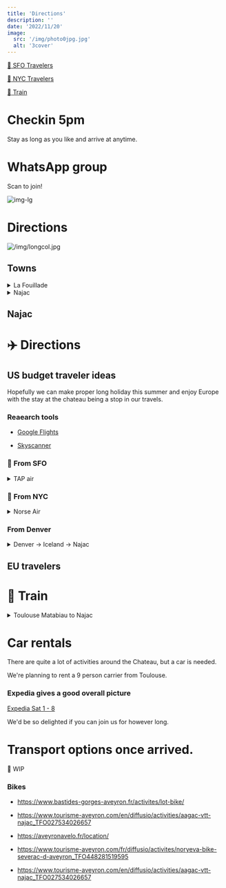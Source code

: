 ```yaml
---
title: 'Directions'
description: ''
date: '2022/11/20'
image:
  src: '/img/photo0jpg.jpg'
  alt: '3cover'
---
```


[:link: SFO Travelers](#air-sfo)

[:link: NYC Travelers](#air-nyc)

[:link: Train](#train)

# Checkin 5pm

Stay as long as you like and arrive at anytime.

# WhatsApp group

Scan to join!

![img-lg](/img/whatsapp.jpeg)

<p class="x-banner-a1"/></p>

# <a id="directions"></a> Directions

![/img/longcol.jpg](/img/longcol.jpg)

## <a id="towns"></a> Towns

<details>
<summary>La Fouillade</summary>

5km --  nearest town to Chateau de Longcol

![/img/gm_lafouillade.png](/img/gm_lafouillade.png)

[Google Maps](https://www.google.com/maps/dir/12270+La+Fouillade,+France/Ch%C3%A2teau+de+Longcol/@44.2438778,2.0121223,15z/data=!3m1!4b1!4m14!4m13!1m5!1m1!1s0x12ada4b6ae78b717:0x406f69c2f431200!2m2!1d2.040994!2d44.2309399!1m5!1m1!1s0x12ada56e9787865d:0x1181b5eaab85982a!2m2!1d2.0022288!2d44.2557631!3e0)

</details>

<details>

<summary>Najac</summary>

8km from the chateâu.

![small_najac](/img/gm_najac.png)

[Google Maps](https://www.google.com/maps/dir/Gare+de+Najac,+12270+Najac,+France/Ch%C3%A2teau+de+Longcol/@44.2382667,1.977207,14z/data=!3m1!4b1!4m14!4m13!1m5!1m1!1s0x12adb01a929a02a1:0x95e568f2b1ba3e6b!2m2!1d1.9761888!2d44.2217376!1m5!1m1!1s0x12ada56e9787865d:0x1181b5eaab85982a!2m2!1d2.0022288!2d44.2557631!3e2)

</details>


## Najac

<p class="x-banner-a2"/></p>

# :airplane: <a id="air"></a> Directions

## US budget traveler ideas

Hopefully we can make proper long holiday this summer and enjoy Europe with the stay at the chateau being a stop in our travels.

### Reaearch tools

- [Google Flights](https://www.google.com/travel/flights?authuser)

- [Skyscanner](https://www.skyscanner.com/)

### :bridge_at_night: <a id="air-sfo"></a> From SFO

<details>
<summary> TAP air</summary>

1. SFO nonstop to Lisbon $550 July 28th [TAP LINK](https://booking.flytap.com/booking/flights/deeplink?market=US&language=en&origin=SFO&destination=LIS&flightType=single&adt=1&chd=0&inf=0&flexibleDates=false&depDate=28.07.2023) (as of Jan 23)
2. LIS to Paris [SKY-SCANNER](https://www.skyscanner.com/transport/flights/lis/pari/230729/?adultsv2=1&cabinclass=economy&childrenv2=&inboundaltsenabled=false&outboundaltsenabled=false&preferdirects=false&rtn=0)

</details>

### :statue_of_liberty: <a id="air-nyc"></a> From NYC


<details>

<summary> Norse Air</summary>

1. 12:30am flight to Paris CDG. Lands at ~2pm
[Norse](https://flynorse.com/en-US/book/flights?adt=1&chd=0&inf=0&promoCode=&currency=USD&tripType=oneWay&from=JFK&to=CDG&departDate=2023-07-29T00:00:00)

![](/img/airlines/norse-jfk-cdg.png)

2. Afternoon Flight from Paris CDG to Toulouse [Skyscanner](https://www.skyscanner.com/transport/flights/cdg/tls/230630/?adultsv2=1&cabinclass=economy&childrenv2=&inboundaltsenabled=false&outboundaltsenabled=false&preferdirects=false&rtn=0)

</details>

### <a id="air-denver"></a> From Denver

<details>

<summary> Denver -> Iceland -> Najac </summary>


1. [Denver to Iceland](https://www.google.com/travel/explore?tfs=CBwQAxoqagwIAxIIL20vMDJjbDESCjIwMjMtMDctMzFyDAgEEggvbS8wMmo5eigAcAGCAQsI____________AUABSAGYAQKyARIYASABKgwIAhIIL20vMDZmbGc&tfu=GioaKAoSCW7NYv-s9FBAEQAAAACg4k5AEhIJIuJNBP6jHkAR_____5-mR8A)
2. [Iceland to Europe (BCN)](https://www.google.com/travel/explore?tfs=CBwQAxoqagwIAxIIL20vMDZmbGcSCjIwMjMtMDctMzFyDAgEEggvbS8wMmo5eigAcAGCAQsI____________AUABSAGYAQKyARIYASABKgwIAhIIL20vMDFmNjI&tfu=GioaKAoSCaRnwA0vC0lAESPqYA9eNTRAEhIJVve7fHQtQUARcld8wgc9HMA&hl=en-US)
3. BCN -> Najac (train)


</details>


## EU travelers



# :train2:  <a id="train"></a> Train

<details>

<summary>Toulouse Matabiau to Najac</summary>

We can arrange to pick folks up from Najac.

  - [SNCF](https://www.sncf.com/en/booking-itinerary/itinerary/results-list?uic1=OCE87611004&coordX1=&coordY1=&uic2=12167&coordX2=&coordY2=&date=1688191622&when=leave-at&label1=Toulouse%20Matabiau&label2=Najac%20(All%20stations)&typeDepart=ZONE_ARRET&typeArrivee=COMMUNE&listeCodesMode=0,1,2,3,4,5,6,7,8,9&origineCP=31000,31100,31200,31300,31400,31500&destinationCP=12270)

  There are 4 trains that leave from Toulouse: ~8am,1pm,5pm,7pm

  - [Google](https://www.google.com/maps/dir/Toulouse,+France/Najac,+France/@43.9128681,1.4337586,10z/data=!3m1!4b1!4m19!4m18!1m5!1m1!1s0x12aebb6fec7552ff:0x406f69c2f411030!2m2!1d1.444209!2d43.604652!1m5!1m1!1s0x12adb0122e4f1ddd:0xbef6d72b530e68e7!2m2!1d1.978425!2d44.21953!2m4!5e0!5e1!5e2!5e3!3e3)

</details>


# Car rentals

There are quite a lot of activities around the Chateau, but a car is needed.

We're planning to rent a 9 person carrier from Toulouse.


### Expedia gives a good overall picture

[Expedia Sat 1 - 8](https://www.expedia.com/carsearch?locn=Toulouse+%28TLS+-+Blagnac%29&loc2=&date1=7%2F1%2F2023&date2=7%2F8%2F2023&d1=2023-07-01&d2=2023-07-08&aarpcr=off&vend=&pickupIATACode=TLS&dpln=5459028&returnIATACode=&drid1=&time1=1030AM&time2=1030AM&olat=&olon=&dlat=&dlon=&dagv=1&subm=1&fdrp=0&ttyp=2&acop=2&rdus=10&rdct=1&styp=4&rfrr=page.Cars)


<p class="x-love">We'd be so delighted if you can join us for however long.  </p>

# Transport options once arrived.

:construction: WIP

### Bikes


- https://www.bastides-gorges-aveyron.fr/activites/lot-bike/

- https://www.tourisme-aveyron.com/en/diffusio/activities/aagac-vtt-najac_TFO027534026657

- https://aveyronavelo.fr/location/

- https://www.tourisme-aveyron.com/fr/diffusio/activites/noryeva-bike-severac-d-aveyron_TFO448281519595

- https://www.tourisme-aveyron.com/en/diffusio/activities/aagac-vtt-najac_TFO027534026657